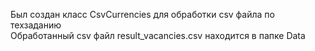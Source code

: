 Был создан класс CsvCurrencies для обработки csv файла по техзаданию  
Обработанный csv файл result_vacancies.csv находится в папке Data